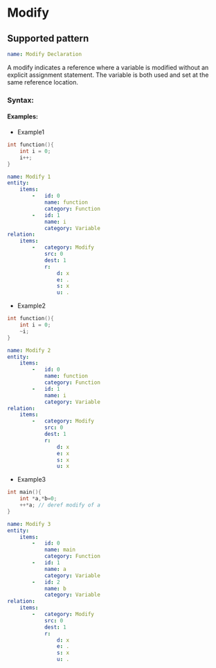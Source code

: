 # Modify

## Supported pattern
```yaml
name: Modify Declaration
```
A modify indicates a reference where a variable is modified without an explicit assignment statement. The variable is both used and set at the same reference location.

### Syntax: 

#### Examples: 

- Example1
```cpp
int function(){
    int i = 0;
    i++;
}
```

```yaml
name: Modify 1
entity:
    items:
        -   id: 0
            name: function
            category: Function
        -   id: 1
            name: i
            category: Variable
relation:
    items:
        -   category: Modify
            src: 0
            dest: 1
            r:
                d: x
                e: .
                s: x
                u: .
```

- Example2
```cpp
int function(){
    int i = 0;
    ~i;
}
```

```yaml
name: Modify 2
entity:
    items:
        -   id: 0
            name: function
            category: Function
        -   id: 1
            name: i
            category: Variable
relation:
    items:
        -   category: Modify
            src: 0
            dest: 1
            r:
                d: x
                e: x
                s: x
                u: x
```


- Example3
```cpp
int main(){
    int *a,*b=0;
    ++*a; // deref modify of a
}

```

```yaml
name: Modify 3
entity:
    items:
        -   id: 0
            name: main
            category: Function
        -   id: 1
            name: a
            category: Variable
        -   id: 2
            name: b
            category: Variable
relation:
    items:
        -   category: Modify
            src: 0
            dest: 1
            r:
                d: x
                e: .
                s: x
                u: .
```
